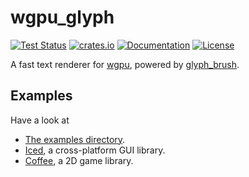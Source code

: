 # wgpu_glyph

[![Test Status](https://img.shields.io/github/actions/workflow/status/hecrj/wgpu_glyph/test.yml?branch=master&event=push&label=test)](https://github.com/hecrj/wgpu_glyph/actions)
[![crates.io](https://img.shields.io/crates/v/wgpu_glyph.svg)](https://crates.io/crates/wgpu_glyph)
[![Documentation](https://docs.rs/wgpu_glyph/badge.svg)](https://docs.rs/wgpu_glyph)
[![License](https://img.shields.io/crates/l/wgpu_glyph.svg)](https://github.com/hecrj/wgpu_glyph/blob/master/LICENSE)

A fast text renderer for [wgpu](https://github.com/gfx-rs/wgpu), powered by
[glyph_brush](https://github.com/alexheretic/glyph-brush/tree/master/glyph-brush).

## Examples

Have a look at
  * [The examples directory](examples).
  * [Iced](https://github.com/hecrj/iced), a cross-platform GUI library.
  * [Coffee](https://github.com/hecrj/coffee), a 2D game library.
